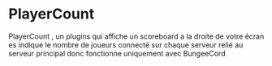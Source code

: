 # PlayerCount
PlayerCount , un plugins qui affiche un scoreboard a la droite de votre écran es indique le nombre de joueurs connecté sur chaque serveur relié au serveur principal donc fonctionne uniquement avec BungeeCord
